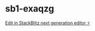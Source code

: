 # sb1-exaqzg

[Edit in StackBlitz next generation editor ⚡️](https://stackblitz.com/~/github.com/jmnzf/sb1-exaqzg)